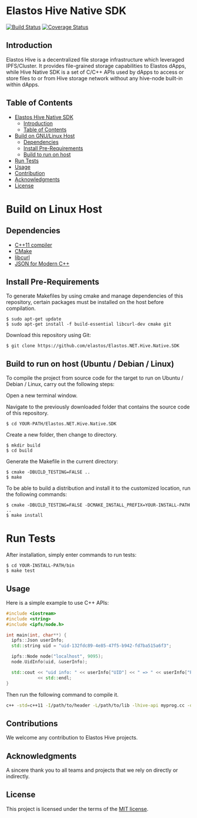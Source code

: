 # Elastos Hive Native SDK

[![Build Status](https://camo.githubusercontent.com/0950ada27e9e49dd28bd1083f3ce1c4acffa983a/68747470733a2f2f6170692e7472617669732d63692e6f72672f766173696c642f6370702d697066732d6170692e7376673f6272616e63683d6d6173746572)](https://travis-ci.org/elastos/Elastos.NET.Hive.Native.SDK)
[![Coverage Status](https://camo.githubusercontent.com/952ba40079aafb7f388c94988b5d7df29a8a8692/68747470733a2f2f636f766572616c6c732e696f2f7265706f732f6769746875622f766173696c642f6370702d697066732d6170692f62616467652e7376673f6272616e63683d6d6173746572)](https://coveralls.io/github/elastos/Elastos.NET.Hive.Native.SDK?branch=master)

## Introduction

Elastos Hive is a decentralized file storage infrastructure which leveraged IPFS/Cluster. It provides file-grained storage capabilities to Elastos dApps, while Hive Native SDK is a set of C/C++ APIs used by dApps to access or store files to or from Hive storage network without any hive-node built-in within dApps.

## Table of Contents

- [Elastos Hive Native SDK](#elastos-hive-native-sdk)
  - [Introduction](#introduction)
  - [Table of Contents](#table-of-contents)
- [Build on GNU/Linux Host](#build-on-linux-host)
  - [Dependencies](#dependencies)
  - [Install Pre-Requirements](#install-pre-requirement)
  - [Build to run on host](#build-to-run-on-host)
- [Run Tests](#run-tests)
- [Usage](#usage)
- [Contribution](#contribution)
- [Acknowledgments](#acknowledgments)
- [License](#license)

# Build on Linux Host

## Dependencies

- [C++11 compiler](https://github.com/nlohmann/json#supported-compilers)
- [CMake](http://cmake.org)
- [libcurl](https://curl.haxx.se/libcurl)
- [JSON for Modern C++](https://github.com/nlohmann/json)

## Install Pre-Requirements

To generate Makefiles by using cmake and manage dependencies of this repository, certain packages must be installed on the host before compilation.

```shell
$ sudo apt-get update
$ sudo apt-get install -f build-essential libcurl-dev cmake git
```

Download this repository using Git:

```shell
$ git clone https://github.com/elastos/Elastos.NET.Hive.Native.SDK
```

## Build to run on host (Ubuntu / Debian / Linux)

To compile the project from source code for the target to run on Ubuntu / Debian / Linux, carry out the following steps:

Open a new terminal window.

Navigate to the previously downloaded folder that contains the source code of this repository.

```shell
$ cd YOUR-PATH/Elastos.NET.Hive.Native.SDK
```

Create a new folder, then change to directory.

```shell
$ mkdir build
$ cd build
```

Generate the Makefile in the current directory:

```shell
$ cmake -DBUILD_TESTING=FALSE ..
$ make
```

To be able to build a distribution and install it to the customized location, run the following commands:

```shell
$ cmake -DBUILD_TESTING=FALSE -DCMAKE_INSTALL_PREFIX=YOUR-INSTALL-PATH ..
$ make install
```
# Run Tests

After installation, simply enter commands to run tests:

```shell
$ cd YOUR-INSTALL-PATH/bin
$ make test
```

## Usage

Here is a simple example to use C++ APIs:

```c++
#include <iostream>
#include <string>
#include <ipfs/node.h>

int main(int, char**) {
  ipfs::Json userInfo;
  std::string uid = "uid-132fdc89-4e85-47f5-b942-fd7ba515a6f3";

  ipfs::Node node("localhost", 9095);
  node.UidInfo(uid, &userInfo);

  std::cout << "uid info: " << userInfo["UID"] << " => " << userInfo["PeerID"]
            << std::endl;
}
```

Then run the following command to compile it.

```sh
c++ -std=c++11 -I/path/to/header -L/path/to/lib -lhive-api myprog.cc -o myprog
```

## Contributions

We welcome any contribution to Elastos Hive projects.

## Acknowledgments
A sincere thank you to all teams and projects that we rely on directly or indirectly.

## License
This project is licensed under the terms of the [MIT license](https://github.com/elastos/Elastos.NET.Hive.Native.SDK/blob/dev-master/LICENSE.MIT).
